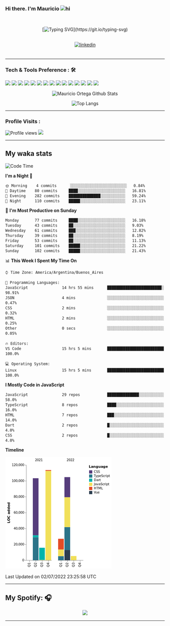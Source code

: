 ### Hi there. I'm Mauricio <img src="https://user-images.githubusercontent.com/1303154/88677602-1635ba80-d120-11ea-84d8-d263ba5fc3c0.gif" width="28px" alt="hi">
<br /> 

<div align="center">
  
[![Typing SVG](https://readme-typing-svg.herokuapp.com?size=25&duration=7000&center=true&vCenter=true&width=650&height=40&lines=WELCOME!;My+name+is+Mauricio+Ortega...;I+am+a+Front-End+Developer...;I+hope+you+find+what+you+are+looking+for...;You+have+my+contact+information...;MAY+THE+FORCE+BE+WITH+YOU...)](https://git.io/typing-svg)

</div>
  
<br />

<div align="center">
  
<a href="https://www.linkedin.com/in/mauricio-sebasti%C3%A1n-ortega-71b43788/" target="_blank">
<img src=https://img.shields.io/badge/linkedin-%231E77B5.svg?&style=for-the-badge&logo=linkedin&logoColor=white alt=linkedin style="margin-bottom: 5px;" />
</a>
  
</div>

<br />



<!--
**Nekzus/Nekzus** is a ✨ _special_ ✨ repository because its `README.md` (this file) appears on your GitHub profile.

Here are some ideas to get you started:

- 🔭 I’m currently working on ...
- 🌱 I’m currently learning ...
- 👯 I’m looking to collaborate on ...
- 🤔 I’m looking for help with ...
- 💬 Ask me about ...
- 📫 How to reach me: ...
- 😄 Pronouns: ...
- ⚡ Fun fact: ...
-->

---

### Tech & Tools Preference : 🛠

<img src = "https://img.shields.io/badge/-HTML5-E34F26?style=flat&logo=html5&logoColor=white"> <img src = "https://img.shields.io/badge/-CSS3-1572B6?style=flat&logo=css3&logoColor=white">
<img src="https://img.shields.io/badge/-Sass-cc6699?style=flat&logo=sass&logoColor=ffffff">
<img src="https://img.shields.io/badge/-Bootstrap-563D7C?style=flat&logo=bootstrap&logoColor=white">
<img src="https://img.shields.io/badge/-JavaScript-eed718?style=flat&logo=javascript&logoColor=ffffff">
<img src="https://img.shields.io/badge/-React-000000?style=flat&logo=react&logoColor=00c8ff">
<img src="https://img.shields.io/badge/-Next-000000?style=flat&logo=nextdotjs&logoColor=white">
<img src="http://img.shields.io/badge/-Vue-black?style=flat&logo=vuedotjs&logoColor=4FC08D">
<img src="http://img.shields.io/badge/-Flutter-black?style=flat&logo=flutter&logoColor=02569B">
<img src="https://img.shields.io/badge/-Node.js-3C873A?style=flat&logo=Node.js&logoColor=white">
<img src="http://img.shields.io/badge/-Git-F1502F?style=flat&logo=git&logoColor=FFFFFF">
<img src="http://img.shields.io/badge/-Github-000000?style=flat&logo=github&logoColor=FFFFFF">
<img src="https://img.shields.io/badge/-Firebase-FFA611?style=flat&logo=firebase&logoColor=FFFFFF">
<img src="http://img.shields.io/badge/-Vercel-black?style=flat&logo=vercel&logoColor=white">
<img src="http://img.shields.io/badge/-VS%20Code-007ACC?style=flat&logo=visual%20studio%20code&logoColor=white">


<div align="center">
  
![Mauricio Ortega Github Stats](https://github-readme-stats.vercel.app/api?username=Nekzus&show_icons=true&title_color=fff&icon_color=79ff97&text_color=9f9f9f&bg_color=151515)

![Top Langs](https://github-readme-stats.vercel.app/api/top-langs/?username=Nekzus&hide=css,html,less&layout=compact&title_color=fff&icon_color=79ff97&text_color=9f9f9f&bg_color=151515)

</div>
  
---

### Profile Visits :
  
![Profile views](https://gpvc.arturio.dev/Nekzus)  <img src="https://img.shields.io/github/followers/Nekzus?label=Follow" style=" float:left, margin-right:10px" />

---


## My waka stats
<!--START_SECTION:waka-->
![Code Time](http://img.shields.io/badge/Code%20Time-1%2C012%20hrs%2024%20mins-blue)

**I'm a Night 🦉** 

```text
🌞 Morning    4 commits      ░░░░░░░░░░░░░░░░░░░░░░░░░   0.84% 
🌆 Daytime    80 commits     ████░░░░░░░░░░░░░░░░░░░░░   16.81% 
🌃 Evening    282 commits    ██████████████░░░░░░░░░░░   59.24% 
🌙 Night      110 commits    █████░░░░░░░░░░░░░░░░░░░░   23.11%

```
📅 **I'm Most Productive on Sunday** 

```text
Monday       77 commits     ████░░░░░░░░░░░░░░░░░░░░░   16.18% 
Tuesday      43 commits     ██░░░░░░░░░░░░░░░░░░░░░░░   9.03% 
Wednesday    61 commits     ███░░░░░░░░░░░░░░░░░░░░░░   12.82% 
Thursday     39 commits     ██░░░░░░░░░░░░░░░░░░░░░░░   8.19% 
Friday       53 commits     ██░░░░░░░░░░░░░░░░░░░░░░░   11.13% 
Saturday     101 commits    █████░░░░░░░░░░░░░░░░░░░░   21.22% 
Sunday       102 commits    █████░░░░░░░░░░░░░░░░░░░░   21.43%

```


📊 **This Week I Spent My Time On** 

```text
⌚︎ Time Zone: America/Argentina/Buenos_Aires

💬 Programming Languages: 
JavaScript               14 hrs 55 mins      ████████████████████████░   98.91% 
JSON                     4 mins              ░░░░░░░░░░░░░░░░░░░░░░░░░   0.47% 
CSS                      2 mins              ░░░░░░░░░░░░░░░░░░░░░░░░░   0.32% 
HTML                     2 mins              ░░░░░░░░░░░░░░░░░░░░░░░░░   0.25% 
Other                    0 secs              ░░░░░░░░░░░░░░░░░░░░░░░░░   0.05%

🔥 Editors: 
VS Code                  15 hrs 5 mins       █████████████████████████   100.0%

💻 Operating System: 
Linux                    15 hrs 5 mins       █████████████████████████   100.0%

```

**I Mostly Code in JavaScript** 

```text
JavaScript               29 repos            ██████████████░░░░░░░░░░░   58.0% 
TypeScript               8 repos             ████░░░░░░░░░░░░░░░░░░░░░   16.0% 
HTML                     7 repos             ███░░░░░░░░░░░░░░░░░░░░░░   14.0% 
Dart                     2 repos             █░░░░░░░░░░░░░░░░░░░░░░░░   4.0% 
CSS                      2 repos             █░░░░░░░░░░░░░░░░░░░░░░░░   4.0%

```


**Timeline**

![Chart not found](https://raw.githubusercontent.com/Nekzus/Nekzus/main/charts/bar_graph.png) 


 Last Updated on 02/07/2022 23:25:58 UTC
<!--END_SECTION:waka-->

---
## My Spotify: 🎧

<div align="center"><img src="https://spotify-github-profile.vercel.app/api/view?uid=11169970531&cover_image=true&theme=default" /></div>

---
